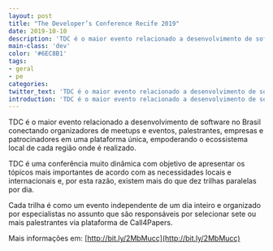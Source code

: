 ```yaml
---
layout: post
title: "The Developer’s Conference Recife 2019"
date: 2019-10-10
description: 'TDC é o maior evento relacionado a desenvolvimento de software no Brasil.'
main-class: 'dev'
color: '#6EC8B1'
tags:
- geral
- pe
categories:
twitter_text: 'TDC é o maior evento relacionado a desenvolvimento de software no Brasil.'
introduction: 'TDC é o maior evento relacionado a desenvolvimento de software no Brasil.'
---
```


TDC é o maior evento relacionado a desenvolvimento de software no Brasil conectando organizadores de meetups e eventos, palestrantes, empresas e patrocinadores em uma plataforma única, empoderando o ecossistema local de cada região onde é realizado.

TDC é uma conferência muito dinâmica com objetivo de apresentar os tópicos mais importantes de acordo com as necessidades locais e internacionais e, por esta razão, existem mais do que dez trilhas paralelas por dia.

Cada trilha é como um evento independente de um dia inteiro e organizado por especialistas no assunto que são responsáveis por selecionar sete ou mais palestrantes via plataforma de Call4Papers.

Mais informações em: [http://bit.ly/2MbMucc](http://bit.ly/2MbMucc)
